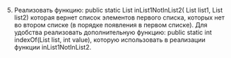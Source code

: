 5. Реализовать функцию:
public static List<Integer> inList1NotInList2( List<Integer> list1, List<Integer> list2)
которая вернет список элементов первого списка, которых нет во втором списке (в порядке появления в первом списке). Для удобства реализовать дополнительную функцию:
public static int indexOf(List<Integer> list, int value), которую использовать в реализации функции inList1NotInList2.
